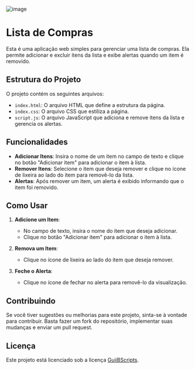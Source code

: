 ![image](https://github.com/user-attachments/assets/689ecfaa-3146-4132-9a38-048e5c9928b6)



# Lista de Compras

Esta é uma aplicação web simples para gerenciar uma lista de compras. Ela permite adicionar e excluir itens da lista e exibe alertas quando um item é removido.

## Estrutura do Projeto

O projeto contém os seguintes arquivos:

- `index.html`: O arquivo HTML que define a estrutura da página.
- `index.css`: O arquivo CSS que estiliza a página.
- `script.js`: O arquivo JavaScript que adiciona e remove itens da lista e gerencia os alertas.

## Funcionalidades

- **Adicionar Itens**: Insira o nome de um item no campo de texto e clique no botão "Adicionar item" para adicionar o item à lista.
- **Remover Itens**: Selecione o item que deseja remover e clique no ícone de lixeira ao lado do item para removê-lo da lista.
- **Alertas**: Após remover um item, um alerta é exibido informando que o item foi removido.

## Como Usar

1. **Adicione um Item**:
   - No campo de texto, insira o nome do item que deseja adicionar.
   - Clique no botão "Adicionar item" para adicionar o item à lista.

2. **Remova um Item**:
   - Clique no ícone de lixeira ao lado do item que deseja remover.

3. **Feche o Alerta**:
   - Clique no ícone de fechar no alerta para removê-lo da visualização.

## Contribuindo

Se você tiver sugestões ou melhorias para este projeto, sinta-se à vontade para contribuir. Basta fazer um fork do repositório, implementar suas mudanças e enviar um pull request.

## Licença

Este projeto está licenciado sob a licença [GuiiBScripts](LICENSE).
